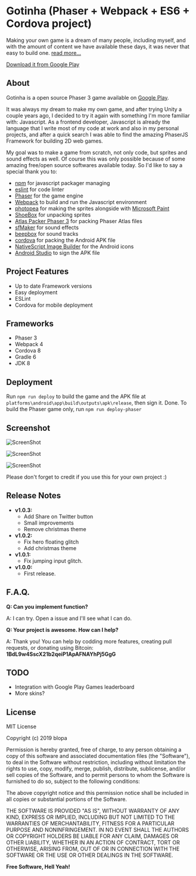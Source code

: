 # Gotinha (Phaser + Webpack + ES6 + Cordova project)
Making your own game is a dream of many people, including myself, and with the amount of content we have available these days, it was never that easy to build one. [read more...](https://google.com)

[Download it from Google Play](https://play.google.com/store/apps/details?id=com.werules.gotinha)

## About
Gotinha is a open source Phaser 3 game available on [Google Play](https://play.google.com/store/apps/details?id=com.werules.gotinha).

It was always my dream to make my own game, and after trying Unity a couple years ago, I decided to try it again with something I'm more familiar with: Javascript. As a frontend developer, Javascript is already the language that I write most of my code at work and also in my personal projects, and after a quick search I was able to find the amazing PhaserJS Framework for building 2D web games.

My goal was to make a game from scratch, not only code, but sprites and sound effects as well. Of course this was only possible because of some amazing free/open source softwares available today. So I'd like to say a special thank you to:
- [npm](https://github.com/npm/cli) for javascript packager managing
- [eslint](https://github.com/eslint/eslint) for code linter
- [Phaser](https://github.com/photonstorm/phaser) for the game engine
- [Webpack](https://github.com/webpack/webpack) to build and run the Javascript environment
- [photopea](https://github.com/photopea/photopea) for making the sprites alongside with [Microsoft Paint](https://pt.wikipedia.org/wiki/Microsoft_Paint)
- [ShoeBox](http://renderhjs.net/shoebox/) for unpacking sprites
- [Atlas Packer Phaser 3](https://github.com/gammafp/atlas-packer-phaser) for packing Phaser Atlas files
- [sfMaker](https://github.com/leshylabs/sfMaker) for sound effects
- [beepbox](https://github.com/johnnesky/beepbox) for sound tracks
- [cordova](https://github.com/apache/cordova) for packing the Android APK file
- [NativeScript Image Builder](http://nsimage.brosteins.com/) for the Android icons
- [Android Studio](https://android.googlesource.com/platform/tools/base/+/studio-master-dev/studio.md) to sign the APK file

## Project Features
- Up to date Framework versions
- Easy deployment
- ESLint
- Cordova for mobile deployment

## Frameworks
- Phaser 3
- Webpack 4
- Cordova 8
- Gradle 6
- JDK 8

## Deployment
Run `npm run deploy` to build the game and the APK file at `platforms\android\app\build\outputs\apk\release`, then sign it. Done.
To build the Phaser game only, run `npm run deploy-phaser`

## Screenshot
![ScreenShot](https://raw.githubusercontent.com/blopa/gotinha/master/screenshots/v2/screenshot_1.png)

![ScreenShot](https://raw.githubusercontent.com/blopa/gotinha/master/screenshots/v2/screenshot_2.png)

![ScreenShot](https://raw.githubusercontent.com/blopa/gotinha/master/screenshots/v2/screenshot_3.png)


Please don't forget to credit if you use this for your own project :)

## Release Notes
- **v1.0.3:**
    - Add Share on Twitter button
	- Small improvements
	- Remove christmas theme
- **v1.0.2:**
	- Fix hero floating glitch
	- Add christmas theme
- **v1.0.1:**
	- Fix jumping input glitch.
- **v1.0.0:**
	- First release.

## F.A.Q.
**Q: Can you implement <???> function?**

A: I can try. Open a issue and I'll see what I can do.

**Q: Your project is awesome. How can I help?**

A: Thank you! You can help by codding more features, creating pull requests, or donating using Bitcoin: **1BdL9w4SscX21b2qeiP1ApAFNAYhPj5GgG**

## TODO
- Integration with Google Play Games leaderboard
- More skins?

## License
MIT License

Copyright (c) 2019 blopa

Permission is hereby granted, free of charge, to any person obtaining a copy of this software and associated documentation files (the "Software"), to deal in the Software without restriction, including without limitation the rights to use, copy, modify, merge, publish, distribute, sublicense, and/or sell copies of the Software, and to permit persons to whom the Software is furnished to do so, subject to the following conditions:

The above copyright notice and this permission notice shall be included in all copies or substantial portions of the Software.

THE SOFTWARE IS PROVIDED "AS IS", WITHOUT WARRANTY OF ANY KIND, EXPRESS OR IMPLIED, INCLUDING BUT NOT LIMITED TO THE WARRANTIES OF MERCHANTABILITY, FITNESS FOR A PARTICULAR PURPOSE AND NONINFRINGEMENT. IN NO EVENT SHALL THE AUTHORS OR COPYRIGHT HOLDERS BE LIABLE FOR ANY CLAIM, DAMAGES OR OTHER LIABILITY, WHETHER IN AN ACTION OF CONTRACT, TORT OR OTHERWISE, ARISING FROM, OUT OF OR IN CONNECTION WITH THE SOFTWARE OR THE USE OR OTHER DEALINGS IN THE SOFTWARE.

**Free Software, Hell Yeah!**
